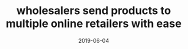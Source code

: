 ---
title: "wholesalers send products to multiple online retailers with ease"
heading: ""
titleList: "are you a wholesaler? how would you like more time to go fishing?"
description: ""
summary: "You’ve sourced your products, you’ve developed relationships with online resellers and you’re ready to do business. Now what?"
lead: ""
image: "/uploads/article-fishing.jpg"
imageAlt: fishing
date: 2019-06-04
---